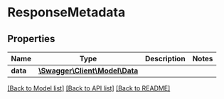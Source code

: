 # ResponseMetadata

## Properties
Name | Type | Description | Notes
------------ | ------------- | ------------- | -------------
**data** | [**\Swagger\Client\Model\Data**](Data.md) |  | 

[[Back to Model list]](../README.md#documentation-for-models) [[Back to API list]](../README.md#documentation-for-api-endpoints) [[Back to README]](../README.md)


